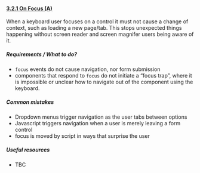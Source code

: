 #### [3.2.1 On Focus (A)](http://www.w3.org/TR/UNDERSTANDING-WCAG20/consistent-behavior-receive-focus.html)

When a keyboard user focuses on a control it must not cause a change of context, such as loading a new page/tab. This stops unexpected things happening without screen reader and screen magnifer users being aware of it.

##### Requirements / What to do?

*   `focus` events do not cause navigation, nor form submission
*   components that respond to `focus` do not initiate a “focus trap”, where it is impossible or unclear how to navigate out of the component using the keyboard.

##### Common mistakes

*   Dropdown menus trigger navigation as the user tabs between options
*   Javascript triggers navigation when a user is merely leaving a form control
*   focus is moved by script in ways that surprise the user

##### Useful resources

*   TBC

